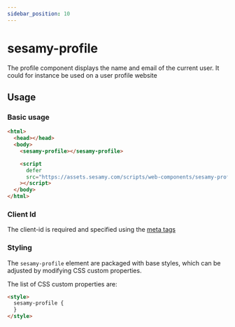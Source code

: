 ```yaml
---
sidebar_position: 10
---
```


# sesamy-profile

The profile component displays the name and email of the current user. It could for instance be used on a user profile website

## Usage

### Basic usage

```html
<html>
  <head></head>
  <body>
    <sesamy-profile></sesamy-profile>

    <script
      defer
      src="https://assets.sesamy.com/scripts/web-components/sesamy-profile.min.js"
    ></script>
  </body>
</html>
```

### Client Id

The client-id is required and specified using the [meta tags](/docs/news-widget/meta-tags.md)

### Styling

The `sesamy-profile` element are packaged with base styles, which can be adjusted by modifying CSS custom properties.

The list of CSS custom properties are:

```html
<style>
  sesamy-profile {
  }
</style>
```
